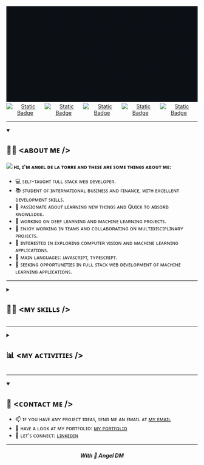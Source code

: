 <div align="center">
  <img src="GIF/banner.gif" alt="Angel's Banner">
</div>

<div style="display: flex; justify-content: center; gap: 2px;" align="center">
  <a href="https://www.linkedin.com/in/iangelmanueldm">
    <img alt="Static Badge" src="https://img.shields.io/badge/LinkedIn-LinkedIn?logo=linkedin&logoColor=white&logoSize=60&labelColor=black&color=black&link=https%3A%2F%2Fgithub.com%2FiAngelManuel">
  </a>

  <a href="https://iangeldelatorre.com">
    <img alt="Static Badge" src="https://img.shields.io/badge/My_portfolio-My_portfolio?logo=serverfault&logoColor=white&logoSize=60&labelColor=black&color=black">
  </a>

  <a href="https://twitter.com/iangelmanuel">
    <img alt="Static Badge" src="https://img.shields.io/badge/X-X?logo=x&logoColor=white&logoSize=60&labelColor=black&color=black&link=https%3A%2F%2Fgithub.com%2FiAngelManuel">
  </a>

  <a href="https://instagram.com/iangelmanuel">
    <img alt="Static Badge" src="https://img.shields.io/badge/instagram-Instagram?logo=instagram&logoColor=white&logoSize=60&labelColor=black&color=black&link=https%3A%2F%2Fgithub.com%2FiAngelManuel">
  </a>

  <a href="https://github.com/iAngelManuel">
    <img alt="Static Badge" src="https://img.shields.io/badge/Github-black?logo=github&logoColor=white&logoSize=60&labelColor=black&color=black&link=https%3A%2F%2Fgithub.com%2FiAngelManuel">
  </a>
</div>

<hr>

<details open="">
  <summary>
    <h2> 🧑‍💻 <ᴀʙᴏᴜᴛ ᴍᴇ /> </h2>
  </summary>

  <h4>
    <img src="https://media.giphy.com/media/hvRJCLFzcasrR4ia7z/giphy.gif" width="20"> ʜɪ, ɪ'ᴍ ᴀɴɢᴇʟ ᴅᴇ ʟᴀ ᴛᴏʀʀᴇ ᴀɴᴅ ᴛʜᴇꜱᴇ ᴀʀᴇ ꜱᴏᴍᴇ ᴛʜɪɴɢꜱ ᴀʙᴏᴜᴛ ᴍᴇ:
  </h4>

- 💻 ꜱᴇʟꜰ-ᴛᴀᴜɢʜᴛ ꜰᴜʟʟ ꜱᴛᴀᴄᴋ ᴡᴇʙ ᴅᴇᴠᴇʟᴏᴘᴇʀ.
- 📚 ꜱᴛᴜᴅᴇɴᴛ ᴏꜰ ɪɴᴛᴇʀɴᴀᴛɪᴏɴᴀʟ ʙᴜꜱɪɴᴇꜱꜱ ᴀɴᴅ ꜰɪɴᴀɴᴄᴇ, ᴡɪᴛʜ ᴇxᴄᴇʟʟᴇɴᴛ ᴅᴇᴠᴇʟᴏᴘᴍᴇɴᴛ ꜱᴋɪʟʟꜱ.
- 📝 ᴘᴀꜱꜱɪᴏɴᴀᴛᴇ ᴀʙᴏᴜᴛ ʟᴇᴀʀɴɪɴɢ ɴᴇᴡ ᴛʜɪɴɢꜱ ᴀɴᴅ Qᴜɪᴄᴋ ᴛᴏ ᴀʙꜱᴏʀʙ ᴋɴᴏᴡʟᴇᴅɢᴇ.
- 🔬 ᴡᴏʀᴋɪɴɢ ᴏɴ ᴅᴇᴇᴘ ʟᴇᴀʀɴɪɴɢ ᴀɴᴅ ᴍᴀᴄʜɪɴᴇ ʟᴇᴀʀɴɪɴɢ ᴘʀᴏᴊᴇᴄᴛꜱ.
- 🤝 ᴇɴᴊᴏʏ ᴡᴏʀᴋɪɴɢ ɪɴ ᴛᴇᴀᴍꜱ ᴀɴᴅ ᴄᴏʟʟᴀʙᴏʀᴀᴛɪɴɢ ᴏɴ ᴍᴜʟᴛɪᴅɪꜱᴄɪᴘʟɪɴᴀʀʏ ᴘʀᴏᴊᴇᴄᴛꜱ.
- 🌱 ɪɴᴛᴇʀᴇꜱᴛᴇᴅ ɪɴ ᴇxᴘʟᴏʀɪɴɢ ᴄᴏᴍᴘᴜᴛᴇʀ ᴠɪꜱɪᴏɴ ᴀɴᴅ ᴍᴀᴄʜɪɴᴇ ʟᴇᴀʀɴɪɴɢ ᴀᴘᴘʟɪᴄᴀᴛɪᴏɴꜱ.
- 🌟 ᴍᴀɪɴ ʟᴀɴɢᴜᴀɢᴇꜱ: ᴊᴀᴠᴀꜱᴄʀɪᴘᴛ, ᴛʏᴘᴇꜱᴄʀɪᴘᴛ.
- 🚀 ꜱᴇᴇᴋɪɴɢ ᴏᴘᴘᴏʀᴛᴜɴɪᴛɪᴇꜱ ɪɴ ꜰᴜʟʟ ꜱᴛᴀᴄᴋ ᴡᴇʙ ᴅᴇᴠᴇʟᴏᴘᴍᴇɴᴛ ᴏꜰ ᴍᴀᴄʜɪɴᴇ ʟᴇᴀʀɴɪɴɢ ᴀᴘᴘʟɪᴄᴀᴛɪᴏɴꜱ.

</details>

<hr>

<details>
  <summary>
    <h2> 🤹‍♂️ <ᴍʏ ꜱᴋɪʟʟꜱ /> </h2>
  </summary>

## - ʟᴀɴɢᴜᴀɢᴇ

![language](https://skillicons.dev/icons?i=html,css,js,ts,php)

## - ᴛᴇᴄʜɴᴏʟᴏɢɪᴇꜱ

![technologies](https://skillicons.dev/icons?i=cloudflare,vercel,react,nodejs,nextjs,astro,vite,express,nest,laravel,prisma,postgres,mongodb,mysql,pug,tailwind)

## - ꜱᴏꜰᴛᴡᴀʀᴇ

![software](https://skillicons.dev/icons?i=docker,figma,notion,ps,postman,powershell,visualstudio,vscode,windows,apple)

## - ᴍʏ ꜰᴀᴠᴏʀɪᴛᴇ ꜱᴛᴀᴄᴋ

![mystack1](https://skillicons.dev/icons?i=nextjs,prisma,postgres,tailwind)

  <br>
  <br>

![mystack2](https://skillicons.dev/icons?i=mongodb,express,react,nodejs)

</details>

<hr>

<details>
  <summary>
    <h2> 📊 <ᴍʏ ᴀᴄᴛɪᴠɪᴛɪᴇꜱ /> </h2>
  </summary>

  <p  align="center">
    <img src="https://user-images.githubusercontent.com/73097560/115834477-dbab4500-a447-11eb-908a-139a6edaec5c.gif">

<table border="0" align="center">
  <tr border="0">
  <td width="50%" align="center">
  <img align="center" src="https://github-readme-stats.vercel.app/api?username=iAngelManuel&theme=dark&hide_border=true&show_icons=true&count_private=true" />
  <br></br>
  <img alt="Angel DM" src="https://github-readme-streak-stats.herokuapp.com/?user=iAngelManuel&theme=dark&hide_border=true" />
  </td>

  <td width="50%" align="center">
  <img  align="center"  src="https://github-readme-stats.anuraghazra1.vercel.app/api/top-langs/?username=iAngelManuel&theme=dark&hide_border=true&no-bg=true&no-frame=true&langs_count=10"/>
  </td>
  </tr>
</table>

  <img src="https://user-images.githubusercontent.com/73097560/115834477-dbab4500-a447-11eb-908a-139a6edaec5c.gif">
</p>

</details>

<hr>

<details open="">
  <summary>
    <h2> 💌 <ᴄᴏɴᴛᴀᴄᴛ ᴍᴇ /> </h2>
  </summary>

- 📫 ɪꜰ ʏᴏᴜ ʜᴀᴠᴇ ᴀɴʏ ᴘʀᴏᴊᴇᴄᴛ ɪᴅᴇᴀꜱ, ꜱᴇɴᴅ ᴍᴇ ᴀɴ ᴇᴍᴀɪʟ ᴀᴛ [ᴍʏ ᴇᴍᴀɪʟ](mailto:iangelmanuel02@gmail.com)
- 📝 ʜᴀᴠᴇ ᴀ ʟᴏᴏᴋ ᴀᴛ ᴍʏ ᴘᴏʀᴛꜰᴏʟɪᴏ: [ᴍʏ ᴘᴏʀᴛꜰᴏʟɪᴏ](https://iangeldelatorre.com)
- 📲 ʟᴇᴛ'ꜱ ᴄᴏɴɴᴇᴄᴛ: [ʟɪɴᴋᴇᴅɪɴ](https://www.linkedin.com/in/iangelmanueldm)

</details>

<hr>

<div align="center">
  <h5>With 🩵 Angel DM</h5>
</div>
